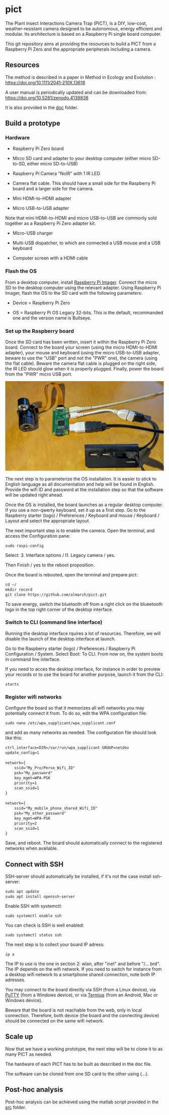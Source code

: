 # pict

The Plant insect Interactions Camera Trap (PICT), is a DIY, low-cost, weather-resistant camera designed to be autonomous, energy efficient and modular. Its architecture is based on a Raspberry Pi single board computer.

This git repository aims at providing the resources to build a PICT from a Raspberry Pi Zero and the appropriate peripherals including a camera.

## Resources

The method is described in a paper in Method in Ecology and Evolution :
https://doi.org/10.1111/2041-210X.13618

A user manual is periodically updated and can be downloaded from:
https://doi.org/10.5281/zenodo.4139838

It is also provided in the [doc](doc/) folder.

## Build a prototype

### Hardware

- Raspberry Pi Zero board

- Micro SD card and adapter to your desktop computer (either micro SD-to-SD, either micro SD-to-USB)

- Raspberry Pi Camera "NoIR" with 1 IR LED.

- Camera flat cable. This should have a small side for the Raspberry Pi board and a larger side for the camera.

- Mini HDMI-to-HDMI adapter

- Micro USB-to-USB adapter

Note that mini HDMI-to-HDMI and micro USB-to-USB are commonly sold together as a Raspberry Pi Zero adapter kit.

- Micro-USB charger

- Multi-USB dispatcher, to which are connected a USB mouse and a USB keyboard

- Computer screen with a HDMI cable

### Flash the OS

From a desktop computer, install [Raspberry Pi Imager](https://raspberrypi.com/software). Connect the micro SD to the desktop computer using the relevant adapter. Using Raspberry Pi Imager, flash the OS to the SD card with the following parameters:

- Device = Raspberry Pi Zero

- OS = Raspberry Pi OS Legacy 32-bits. This is the default, recommanded one and the version name is Bullseye.

### Set up the Raspberry board

Once the SD card has been written, insert it within the Raspberry Pi Zero board. Connect to the board your screen (using the micro HDMI-to-HDMI adapter), your mouse and keyboard (using the micro USB-to-USB adapter, beware to use the "USB" port and not the "PWR" one), the camera (using the flat cable). Beware the camera flat cable is plugged on the right side, the IR LED should glow when it is properly plugged. Finally, power the board from the "PWR" micro USB port.

![](img/desktop_setup.jpg)

The next step is to parameterize the OS installation. It is easier to stick to English language as all documentation and help will be found in English. Provide the wifi ID and password at the installation step so that the software will be updated right ahead.

Once the OS is installed, the board launches as a regular desktop computer. If you use a non-qwerty keyboard, set it up as a first step. Go to the Raspberry starter (logo) / Preferences / Keyboard and mouse / Keyboard / Layout and select the appropriate layout.

The next important step is to enable the camera. Open the terminal, and access the Configuration pane:

```{bash}
sudo raspi-config
```

Select: 3. Interface options / I1. Legacy camera / yes.

Then Finish / yes to the reboot proposition.

Once the board is rebooted, open the terminal and prepare pict:

```{bash}
cd ~/
mkdir record
git clone https://github.com/almarch/pict.git 
``` 

To save energy, switch the bluetooth off from a right click on the blueetooth logo in the top right corner of the desktop interface.

### Switch to CLI (command line interface)

Running the desktop interface rquires a lot of resources. Therefore, we will disable the launch of the desktop interface at launch.

Go to the Raspberry starter (logo) / Preferences / Raspberry Pi Configuration / System. Select Boot: To CLI. From now on, the system boots in command line interface.

If you need to acces the desktop interface, for instance in order to preview your records or to use the board for another purpose, launch it from the CLI:

```{bash}
startx
```
 
### Register wifi networks

Configure the board so that it memorizes all wifi networks you may potentially connect it from. To do so, edit the WPA configuration file:

```{bash}
sudo nano /etc/wpa_supplicant/wpa_supplicant.conf
```

and add as many networks as needed. The configuration file should look like this:

```
ctrl_interface=DIR=/var/run/wpa_supplicant GROUP=netdev
update_config=1

network={
    ssid="My_Pro/Perso_Wifi_ID"
    psk="My_password"
    key_mgmt=WPA-PSK
    priority=1
    scan_ssid=1
}

network={
    ssid="My_mobile_phone_shared_Wifi_ID"
    psk="My_other_password"
    key_mgmt=WPA-PSK
    priority=2
    scan_ssid=1
}
```

Save, and reboot. The board should automatically connect to the registered networks when available.

## Connect with SSH

SSH-server should automatically be installed, if it's not the case install ssh-server:

```{bash}
sudo apt update
sudo apt install openssh-server
```

Enable SSH with systemctl:

```{bash}
sudo systemctl enable ssh
```

You can check is SSH is well enabled:

```{bash}
sudo systemctl status ssh
```

The next step is to collect your board IP adress:

```{bash}
ip a
```

The IP to use is the one in section 2: wlan, after "inet" and before "/... brd". The IP depends on the wifi network. If you need to switch for instance from a desktop wifi network to a smartphone shared connection, note both IP adresses.

You may connect to the board directly via SSH (from a Linux device), via [PuTTY](https://putty.org) (from a Windows device), or via [Termius](https://termius.com) (from an Android, Mac or Windows device).

Beware that the board is not reachable from the web, only in local connection. Therefore, both device (the board and the connecting device) should be connected on the same wifi network.

## Scale up

Now that we have a working prototype, the next step will be to clone it to as many PICT as needed.

The hardware of each PICT has to be built as described in the doc file.

The software can be cloned from one SD card to the other using (...).

## Post-hoc analysis

Post-hoc analysis can be achieved using the matlab script provided in the [src](src/) folder. 
